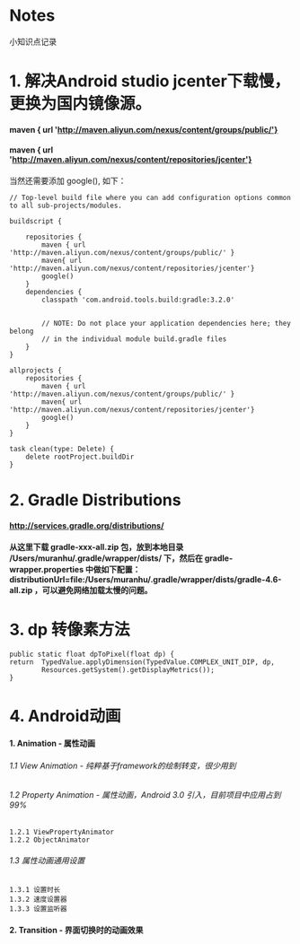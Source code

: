 # Notes
小知识点记录

# 1. 解决Android studio jcenter下载慢，更换为国内镜像源。
#### maven { url 'http://maven.aliyun.com/nexus/content/groups/public/'}
#### maven { url 'http://maven.aliyun.com/nexus/content/repositories/jcenter'}
当然还需要添加 google(), 如下： 

    // Top-level build file where you can add configuration options common to all sub-projects/modules.

    buildscript {
    
        repositories {
            maven { url 'http://maven.aliyun.com/nexus/content/groups/public/' }
            maven{ url 'http://maven.aliyun.com/nexus/content/repositories/jcenter'}
            google()
        }
        dependencies {
            classpath 'com.android.tools.build:gradle:3.2.0'


            // NOTE: Do not place your application dependencies here; they belong
            // in the individual module build.gradle files
        }
    }

    allprojects {
        repositories {
            maven { url 'http://maven.aliyun.com/nexus/content/groups/public/' }
            maven{ url 'http://maven.aliyun.com/nexus/content/repositories/jcenter'}
            google()
        }
    }

    task clean(type: Delete) {
        delete rootProject.buildDir
    }

# 2. Gradle Distributions
#### http://services.gradle.org/distributions/
#### 从这里下载 gradle-xxx-all.zip 包，放到本地目录 /Users/muranhu/.gradle/wrapper/dists/ 下，然后在 gradle-wrapper.properties 中做如下配置：distributionUrl=file:/Users/muranhu/.gradle/wrapper/dists/gradle-4.6-all.zip ，可以避免网络加载太慢的问题。

# 3. dp 转像素方法
    public static float dpToPixel(float dp) {
    return  TypedValue.applyDimension(TypedValue.COMPLEX_UNIT_DIP, dp,
            Resources.getSystem().getDisplayMetrics());
    }

# 4. Android动画
#### 1. Animation - 属性动画
###### 1.1 View Animation - 纯粹基于framework的绘制转变，很少用到
###### 1.2 Property Animation - 属性动画，Android 3.0 引入，目前项目中应用占到99%
    1.2.1 ViewPropertyAnimator
    1.2.2 ObjectAnimator
###### 1.3 属性动画通用设置
    1.3.1 设置时长 
    1.3.2 速度设置器
    1.3.3 设置监听器
#### 2. Transition - 界面切换时的动画效果
